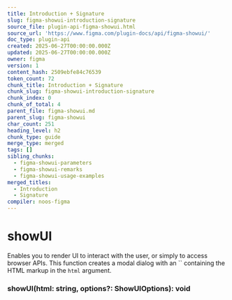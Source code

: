 ```yaml
---
title: Introduction + Signature
slug: figma-showui-introduction-signature
source_file: plugin-api-figma-showui.html
source_url: 'https://www.figma.com/plugin-docs/api/figma-showui/'
doc_type: plugin-api
created: 2025-06-27T00:00:00.000Z
updated: 2025-06-27T00:00:00.000Z
owner: figma
version: 1
content_hash: 2509ebfe84c76539
token_count: 72
chunk_title: Introduction + Signature
chunk_slug: figma-showui-introduction-signature
chunk_index: 0
chunk_of_total: 4
parent_file: figma-showui.md
parent_slug: figma-showui
char_count: 251
heading_level: h2
chunk_type: guide
merge_type: merged
tags: []
sibling_chunks:
  - figma-showui-parameters
  - figma-showui-remarks
  - figma-showui-usage-examples
merged_titles:
  - Introduction
  - Signature
compiler: noos-figma
---
```


# showUI

Enables you to render UI to interact with the user, or simply to access browser APIs. This function creates a modal dialog with an `` containing the HTML markup in the `html` argument.

### showUI(html: string, options?: ShowUIOptions): void
